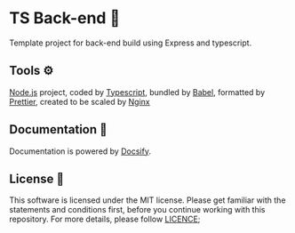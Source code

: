 # TS Back-end 🚀

Template project for back-end build using Express and typescript.

## Tools ⚙️

[Node.js](https://nodejs.org/en/) project, coded by [Typescript](https://www.typescriptlang.org/index.html), bundled by [Babel](https://babeljs.io/), formatted by [Prettier](https://prettier.io/), created to be scaled by [Nginx](https://www.nginx.com/)

## Documentation 📓

Documentation is powered by [Docsify](https://docsify.js.org/#/).

## License 📢

This software is licensed under the MIT license. Please get familiar with the statements and conditions first, before you continue working with this repository. For more details, please follow [LICENCE](./LICENSE);
